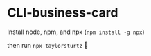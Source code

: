 # CLI-business-card

Install node, npm, and npx (`npm install -g npx`)

then run `npx taylorsturtz` :wave:
